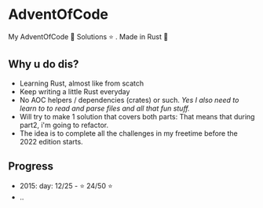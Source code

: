 # AdventOfCode

My AdventOfCode 🎄 Solutions ⭐ . Made in Rust 🦀

## Why u do dis?

- Learning Rust, almost like from scatch 
- Keep writing a little Rust everyday
- No AOC helpers / dependencies (crates) or such. *Yes I also need to learn to to read and parse files and all that fun stuff.*
- Will try to make 1 solution that covers both parts: That means that during part2, i'm going to refactor.
- The idea is to complete all the challenges in my freetime before the 2022 edition starts.

## Progress
- 2015: day: 12/25 - ⭐ 24/50 ⭐
- ..
